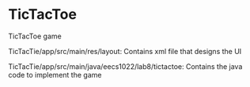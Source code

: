 # TicTacToe
TicTacToe game

TicTacTie/app/src/main/res/layout: Contains xml file that designs the UI

TicTacTie/app/src/main/java/eecs1022/lab8/tictactoe: Contains the java code to implement the game
